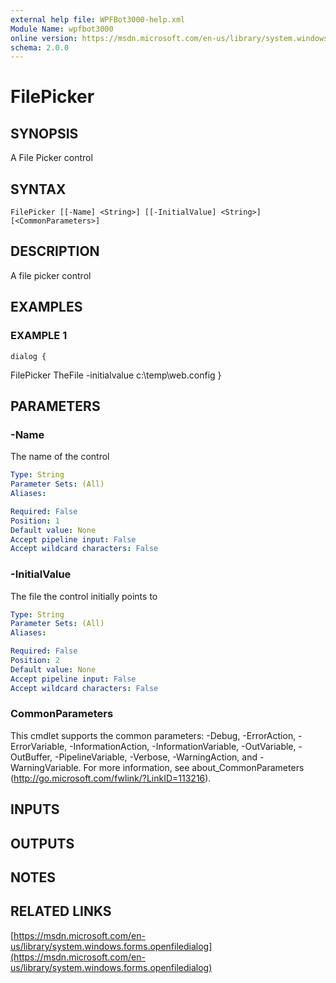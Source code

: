 ```yaml
---
external help file: WPFBot3000-help.xml
Module Name: wpfbot3000
online version: https://msdn.microsoft.com/en-us/library/system.windows.forms.openfiledialog
schema: 2.0.0
---
```


# FilePicker

## SYNOPSIS
A File Picker control

## SYNTAX

```
FilePicker [[-Name] <String>] [[-InitialValue] <String>] [<CommonParameters>]
```

## DESCRIPTION
A file picker control

## EXAMPLES

### EXAMPLE 1
```
dialog {
```

FilePicker TheFile -initialvalue c:\temp\web.config
}

## PARAMETERS

### -Name
The name of the control

```yaml
Type: String
Parameter Sets: (All)
Aliases:

Required: False
Position: 1
Default value: None
Accept pipeline input: False
Accept wildcard characters: False
```

### -InitialValue
The file the control initially points to

```yaml
Type: String
Parameter Sets: (All)
Aliases:

Required: False
Position: 2
Default value: None
Accept pipeline input: False
Accept wildcard characters: False
```

### CommonParameters
This cmdlet supports the common parameters: -Debug, -ErrorAction, -ErrorVariable, -InformationAction, -InformationVariable, -OutVariable, -OutBuffer, -PipelineVariable, -Verbose, -WarningAction, and -WarningVariable.
For more information, see about_CommonParameters (http://go.microsoft.com/fwlink/?LinkID=113216).

## INPUTS

## OUTPUTS

## NOTES

## RELATED LINKS

[https://msdn.microsoft.com/en-us/library/system.windows.forms.openfiledialog](https://msdn.microsoft.com/en-us/library/system.windows.forms.openfiledialog)

